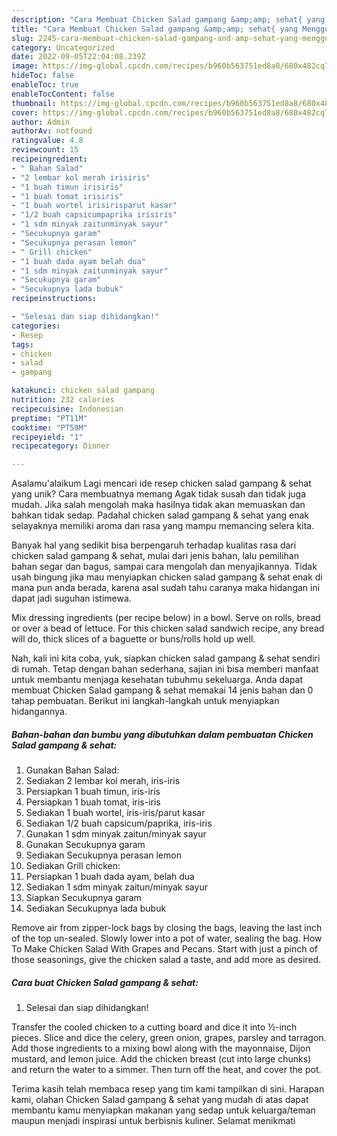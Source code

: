 ```yaml
---
description: "Cara Membuat Chicken Salad gampang &amp;amp; sehat{ yang Menggugah Selera"
title: "Cara Membuat Chicken Salad gampang &amp;amp; sehat{ yang Menggugah Selera"
slug: 2245-cara-membuat-chicken-salad-gampang-and-amp-sehat-yang-menggugah-selera
category: Uncategorized
date: 2022-09-05T22:04:08.239Z
image: https://img-global.cpcdn.com/recipes/b960b563751ed8a8/680x482cq70/chicken-salad-gampang-sehat-foto-resep-utama.jpg
hideToc: false
enableToc: true
enableTocContent: false
thumbnail: https://img-global.cpcdn.com/recipes/b960b563751ed8a8/680x482cq70/chicken-salad-gampang-sehat-foto-resep-utama.jpg
cover: https://img-global.cpcdn.com/recipes/b960b563751ed8a8/680x482cq70/chicken-salad-gampang-sehat-foto-resep-utama.jpg
author: Admin
authorAv: notfound
ratingvalue: 4.8
reviewcount: 15
recipeingredient:
- " Bahan Salad"
- "2 lembar kol merah irisiris"
- "1 buah timun irisiris"
- "1 buah tomat irisiris"
- "1 buah wortel irisirisparut kasar"
- "1/2 buah capsicumpaprika irisiris"
- "1 sdm minyak zaitunminyak sayur"
- "Secukupnya garam"
- "Secukupnya perasan lemon"
- " Grill chicken"
- "1 buah dada ayam belah dua"
- "1 sdm minyak zaitunminyak sayur"
- "Secukupnya garam"
- "Secukupnya lada bubuk"
recipeinstructions:

- "Selesai dan siap dihidangkan!"
categories:
- Resep
tags:
- chicken
- salad
- gampang

katakunci: chicken salad gampang 
nutrition: 232 calories
recipecuisine: Indonesian
preptime: "PT11M"
cooktime: "PT59M"
recipeyield: "1"
recipecategory: Dinner

---
```



Asalamu'alaikum Lagi mencari ide resep chicken salad gampang &amp; sehat yang unik? Cara membuatnya memang Agak tidak susah dan tidak juga mudah. Jika salah mengolah maka hasilnya tidak akan memuaskan dan bahkan tidak sedap. Padahal chicken salad gampang &amp; sehat yang enak selayaknya memiliki aroma dan rasa yang mampu memancing selera kita.


Banyak hal yang sedikit bisa berpengaruh terhadap kualitas rasa dari chicken salad gampang &amp; sehat, mulai dari jenis bahan, lalu pemilihan bahan segar dan bagus, sampai cara mengolah dan menyajikannya. Tidak usah bingung jika mau menyiapkan chicken salad gampang &amp; sehat enak di mana pun anda berada, karena asal sudah tahu caranya maka hidangan ini dapat jadi suguhan istimewa.

Mix dressing ingredients (per recipe below) in a bowl. Serve on rolls, bread or over a bead of lettuce. For this chicken salad sandwich recipe, any bread will do, thick slices of a baguette or buns/rolls hold up well.


Nah, kali ini kita coba, yuk, siapkan chicken salad gampang &amp; sehat sendiri di rumah. Tetap dengan bahan sederhana, sajian ini bisa memberi manfaat untuk membantu menjaga kesehatan tubuhmu sekeluarga. Anda dapat membuat Chicken Salad gampang &amp; sehat memakai 14 jenis bahan dan 0 tahap pembuatan. Berikut ini langkah-langkah untuk menyiapkan hidangannya.

<!--inarticleads1-->

##### Bahan-bahan dan bumbu yang dibutuhkan dalam pembuatan Chicken Salad gampang &amp; sehat:

1. Gunakan  Bahan Salad:
1. Sediakan 2 lembar kol merah, iris-iris
1. Persiapkan 1 buah timun, iris-iris
1. Persiapkan 1 buah tomat, iris-iris
1. Sediakan 1 buah wortel, iris-iris/parut kasar
1. Sediakan 1/2 buah capsicum/paprika, iris-iris
1. Gunakan 1 sdm minyak zaitun/minyak sayur
1. Gunakan Secukupnya garam
1. Sediakan Secukupnya perasan lemon
1. Sediakan  Grill chicken:
1. Persiapkan 1 buah dada ayam, belah dua
1. Sediakan 1 sdm minyak zaitun/minyak sayur
1. Siapkan Secukupnya garam
1. Sediakan Secukupnya lada bubuk


Remove air from zipper-lock bags by closing the bags, leaving the last inch of the top un-sealed. Slowly lower into a pot of water, sealing the bag. How To Make Chicken Salad With Grapes and Pecans. Start with just a pinch of those seasonings, give the chicken salad a taste, and add more as desired. 

<!--inarticleads2-->

##### Cara buat Chicken Salad gampang &amp; sehat:


1. Selesai dan siap dihidangkan!

Transfer the cooled chicken to a cutting board and dice it into ½-inch pieces. Slice and dice the celery, green onion, grapes, parsley and tarragon. Add those ingredients to a mixing bowl along with the mayonnaise, Dijon mustard, and lemon juice. Add the chicken breast (cut into large chunks) and return the water to a simmer. Then turn off the heat, and cover the pot. 

Terima kasih telah membaca resep yang tim kami tampilkan di sini. Harapan kami, olahan Chicken Salad gampang &amp; sehat yang mudah di atas dapat membantu kamu menyiapkan makanan yang sedap untuk keluarga/teman maupun menjadi inspirasi untuk berbisnis kuliner. Selamat menikmati
